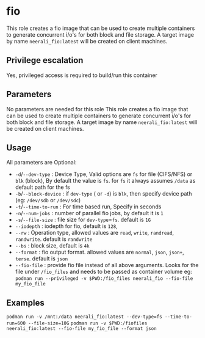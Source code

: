 # fio

This role creates a fio image that can be used to create multiple containers to generate concurrent i/o's for both block and file storage.
A target image by name `neerali_fio:latest` will be created on client machines.

## Privilege escalation

Yes, privileged access is required to build/run this container

## Parameters

No parameters are needed for this role
This role creates a fio image that can be used to create multiple containers to generate concurrent i/o's for both block and file storage.
A target image by name `neerali_fio:latest` will be created on client machines.

## Usage

All parameters are Optional: 
* `-d`/`--dev-type`       : Device Type, Valid options are `fs` for file (CIFS/NFS) or `blk` (block), By default the value is `fs`. for `fs` it always assumes `/data` as default path for the fs
* `-b`/`--block-device`   : if `dev-type` ( or `-d`) is `blk`, then specify device path (eg: `/dev/sdb` or `/dev/sdc`)
* `-t`/`--time-to-run`    : For time based run, Specify in seconds 
* `-n`/`--num-jobs`       : number of parallel fio jobs, by default it is `1`
* `-s`/`--file-size`      : file size for `dev-type`=`fs`. default is `1G`
* `--iodepth`             : iodepth for fio, default is `128`, 
* `--rw`                  : Operation type, allowed values are `read`, `write`, `randread`, `randwrite`. default is `randwrite`
* `--bs`                  : block size, default is `4k`
* `--format`              : fio output format. allowed values are `normal`, `json`, `json+`, `terse`. default is `json`
* `--fio-file`            : provide fio file instead of all above arguments. Looks for the file under `/fio_files` and needs to be passed as container volume eg: `podman run --privileged -v $PWD:/fio_files neerali_fio --fio-file my_fio_file`

## Examples

```podman run -v /mnt:/data neerali_fio:latest --dev-type=fs --time-to-run=600 --file-size=10G```
```podman run -v $PWD:/fiofiles neerali_fio:latest --fio-file my_fio_file --format json```
